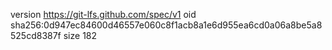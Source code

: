 version https://git-lfs.github.com/spec/v1
oid sha256:0d947ec84600d46557e060c8f1acb8a1e6d955ea6cd0a06a8be5a8525cd8387f
size 182
